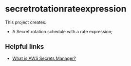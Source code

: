 # secretrotationrateexpression

This project creates:
- A Secret rotation schedule with a rate expression;

## Helpful links

- [What is AWS Secrets Manager?][1]

[1]: https://docs.aws.amazon.com/secretsmanager/latest/userguide/intro.html
